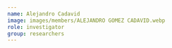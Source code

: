 ```yaml
---
name: Alejandro Cadavid
image: images/members/ALEJANDRO GOMEZ CADAVID.webp
role: investigator
group: researchers
---
```

